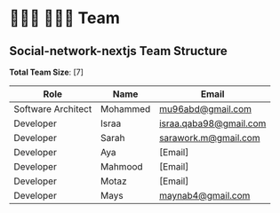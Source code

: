 # 🧑🤝🧑 🧑🤝🧑 Team

## Social-network-nextjs Team Structure

**Total Team Size**: \[7]

| Role               | Name     | Email                                                   |
| ------------------ | -------- | ------------------------------------------------------- |
| Software Architect | Mohammed | [mu96abd@gmail.com](mailto:mu96abd@gmail.com)           |
| Developer          | Israa    | [israa.qaba98@gmail.com](mailto:israa.qaba98@gmail.com) |
| Developer          | Sarah    | [sarawork.m@gmail.com](mailto:sarawork.m@gmail.com)     |
| Developer          | Aya      | \[Email]                                                |
| Developer          | Mahmood  | \[Email]                                                |
| Developer          | Motaz    | \[Email]                                                |
| Developer          | Mays     | [maynab4@gmail.com](mailto:maynab4@gmail.com)           |

